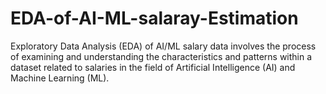 # EDA-of-AI-ML-salaray-Estimation
 Exploratory Data Analysis (EDA) of AI/ML salary data involves the process of examining and understanding the characteristics and patterns within a dataset related to salaries in the field of Artificial Intelligence (AI) and Machine Learning (ML).
